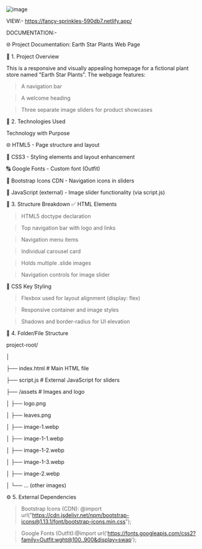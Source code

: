![image](https://github.com/user-attachments/assets/e024a001-fa31-4a3e-8d34-3b810e6c99a6)

VIEW:- https://fancy-sprinkles-590db7.netlify.app/


DOCUMENTATION:-

🌐 Project Documentation: Earth Star Plants Web Page

📄 1. Project Overview

This is a responsive and visually appealing homepage for a fictional plant store named "Earth Star Plants". The webpage features:

> A navigation bar

> A welcome heading

> Three separate image sliders for product showcases





🧰 2. Technologies Used

Technology with	Purpose

🌐 HTML5 -	Page structure and layout

🎨 CSS3	 - Styling elements and layout enhancement

🔠 Google Fonts	 - Custom font (Outfit)

🎯 Bootstrap Icons CDN - 	Navigation icons in sliders

📜 JavaScript (external) - Image slider functionality (via script.js)





🧱 3. Structure Breakdown
✅ HTML Elements

> HTML5 doctype declaration

> Top navigation bar with logo and links

> Navigation menu items

> Individual carousel card

> Holds multiple .slide images

> Navigation controls for image slider



📌 CSS Key Styling

> Flexbox used for layout alignment (display: flex)

> Responsive container and image styles

> Shadows and border-radius for UI elevation





📂 4. Folder/File Structure

project-root/

│

├── index.html              # Main HTML file


├── script.js               # External JavaScript for sliders

├── /assets                 # Images and logo

│   ├── logo.png

│   ├── leaves.png

│   ├── image-1.webp

│   ├── image-1-1.webp

│   ├── image-1-2.webp


│   ├── image-1-3.webp

│   ├── image-2.webp

│   └── ... (other images)





⚙️ 5. External Dependencies
>Bootstrap Icons (CDN): @import url("https://cdn.jsdelivr.net/npm/bootstrap-icons@1.13.1/font/bootstrap-icons.min.css");


>Google Fonts (Outfit):@import url('https://fonts.googleapis.com/css2?family=Outfit:wght@100..900&display=swap');
